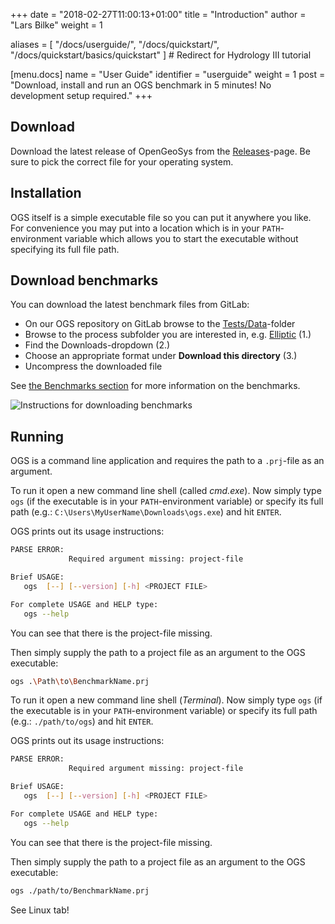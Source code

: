+++
date = "2018-02-27T11:00:13+01:00"
title = "Introduction"
author = "Lars Bilke"
weight = 1

aliases = [ "/docs/userguide/",
            "/docs/quickstart/",
            "/docs/quickstart/basics/quickstart" ] # Redirect for Hydrology III tutorial

[menu.docs]
name = "User Guide"
identifier = "userguide"
weight = 1
post = "Download, install and run an OGS benchmark in 5 minutes! No development setup required."
+++

## Download

Download the latest release of OpenGeoSys from the [Releases](/releases)-page. Be sure to pick the correct file for your operating system.

## Installation

OGS itself is a simple executable file so you can put it anywhere you like. For convenience you may put into a location which is in your `PATH`-environment variable which allows you to start the executable without specifying its full file path.

## Download benchmarks

You can download the latest benchmark files from GitLab:

- On our OGS repository on GitLab browse to the [Tests/Data](https://gitlab.opengeosys.org/ogs/ogs/-/tree/master/Tests/Data)-folder
- Browse to the process subfolder you are interested in, e.g. [Elliptic](https://gitlab.opengeosys.org/ogs/ogs/-/tree/master/Tests/Data/Elliptic) (1.)
- Find the Downloads-dropdown (2.)
- Choose an appropriate format under **Download this directory** (3.)
- Uncompress the downloaded file

See [the Benchmarks section](/docs/benchmarks/) for more information on the benchmarks.

![Instructions for downloading benchmarks](/docs/userguide/basics/Download_Benchmarks.png)

## Running

OGS is a command line application and requires the path to a `.prj`-file as an argument.

<div class='win'>

To run it open a new command line shell (called *cmd.exe*). Now simply type `ogs` (if the executable is in your `PATH`-environment variable) or specify its full path (e.g.: `C:\Users\MyUserName\Downloads\ogs.exe`) and hit `ENTER`.

OGS prints out its usage instructions:

```bash
PARSE ERROR:
             Required argument missing: project-file

Brief USAGE:
   ogs  [--] [--version] [-h] <PROJECT FILE>

For complete USAGE and HELP type:
   ogs --help
```

You can see that there is the project-file missing.

Then simply supply the path to a project file as an argument to the OGS executable:

```bash
ogs .\Path\to\BenchmarkName.prj
```

</div>

<div class='linux'>

To run it open a new command line shell (*Terminal*). Now simply type `ogs` (if the executable is in your `PATH`-environment variable) or specify its full path (e.g.: `./path/to/ogs`) and hit `ENTER`.

OGS prints out its usage instructions:

```bash
PARSE ERROR:
             Required argument missing: project-file

Brief USAGE:
   ogs  [--] [--version] [-h] <PROJECT FILE>

For complete USAGE and HELP type:
   ogs --help
```

You can see that there is the project-file missing.

Then simply supply the path to a project file as an argument to the OGS executable:

```bash
ogs ./path/to/BenchmarkName.prj
```

</div>

<div class='mac'>

See Linux tab!

</div>
